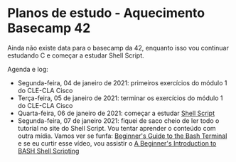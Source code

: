 # Planos de estudo - Aquecimento Basecamp 42 

Ainda não existe data para o basecamp da 42, enquanto isso vou continuar estudando C e começar a estudar Shell Script. 

Agenda e log: 

+ Segunda-feira, 04 de janeiro de 2021: primeiros exercícios do módulo 1 do CLE-CLA Cisco
+ Terça-feira, 05 de janeiro de 2021: terminar os exercícios do módulo 1 do CLE-CLA Cisco 
+ Quarta-feira, 06 de janeiro de 2021: começar a estudar [Shell Script](https://www.shellscript.sh/)
+ Segunda-feira, 07 de janeiro 2021: fiquei de saco cheio de ler todo o tutorial no site do Shell Script. Vou tentar aprender o conteúdo com outra mídia. Vamos ver se funfa: [Beginner's Guide to the Bash Terminal](https://www.youtube.com/watch?v=oxuRxtrO2Ag&t=3s) e se eu curtir esse vídeo, vou assistir o [A Beginner's Introduction to BASH Shell Scripting](https://www.youtube.com/watch?v=_n5ZegzieSQ)


